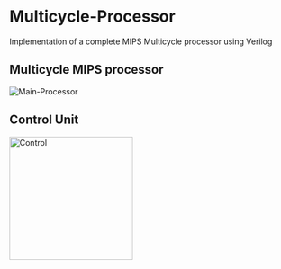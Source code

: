 # Multicycle-Processor
Implementation of a complete MIPS Multicycle processor using Verilog
## Multicycle MIPS processor
![Main-Processor](https://github.com/KeshavBaldeva/Multicycle-Processor/assets/152970391/f4a9920d-16f9-4066-9999-e18cfddfcefc)
## Control Unit
<img width="219" alt="Control" src="https://github.com/KeshavBaldeva/Multicycle-Processor/assets/152970391/6a8e0c1c-6075-42a2-bf28-5a3930c23884">
